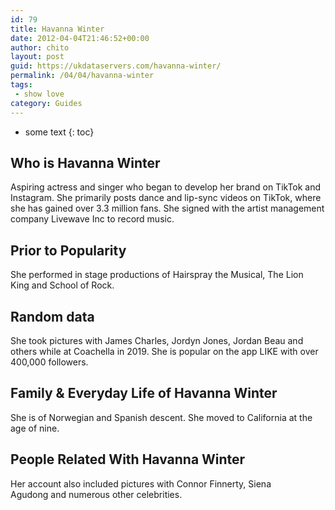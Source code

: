 ```yaml
---
id: 79
title: Havanna Winter
date: 2012-04-04T21:46:52+00:00
author: chito
layout: post
guid: https://ukdataservers.com/havanna-winter/
permalink: /04/04/havanna-winter
tags:
 - show love
category: Guides
---
```


* some text
{: toc}


## Who is  Havanna Winter
                  
                  
                  
Aspiring actress and singer who began to develop her brand on TikTok and Instagram. She primarily posts dance and lip-sync videos on TikTok, where she has gained over 3.3 million fans. She signed with the artist management company Livewave Inc to record music. 
                  
                
                
                
## Prior to Popularity 
                  
                  
                  
She performed in stage productions of Hairspray the Musical, The Lion King and School of Rock. 
                  
                
                
                
## Random data 
                  
                  
                  
She took pictures with James Charles, Jordyn Jones, Jordan Beau and others while at Coachella in 2019. She is popular on the app LIKE with over 400,000 followers. 
                  
                
                
                
## Family & Everyday Life of Havanna Winter
                  
                  
                  
She is of Norwegian and Spanish descent. She moved to California at the age of nine. 
                  
                
                
                
## People Related With  Havanna Winter
                  
                  
                  
Her account also included pictures with Connor Finnerty, Siena Agudong and numerous other celebrities. 
                  
                
              
            
          
          
          
    
    
  
